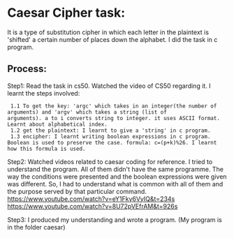 # Caesar Cipher task:
It is a type of substitution cipher in which each letter in the plaintext is 'shifted' a certain number of places down the alphabet. I did the task in c program. 
## Process:
Step1: Read the task in cs50. Watched the video of CS50 regarding it. I learnt the steps involved:

     1.1 To get the key: 'argc' which takes in an integer(the number of arguments) and 'argv' which takes a string (list of               arguments). a to i converts string to integer. it uses ASCII format. Learnt about alphabetical index.
     1.2 get the plaintext: I learnt to give a 'string' in c program. 
     1.3 encipher: I learnt writing boolean expressions in c program. Boolean is used to preserve the case. formula: c=(p+k)%26. I learnt how this formula is used. 
        
Step2: Watched videos related to caesar coding for reference. I tried to understand the program. All of them didn't have the same           programme. The way the conditions were presented and the boolean expressions were given was different. So, I had to understand what is common with all of them and the purpose served by that particular command.
https://www.youtube.com/watch?v=eY1Fky6VyIQ&t=234s
https://www.youtube.com/watch?v=8U72pVEfrAM&t=926s

Step3: I produced my understanding and wrote a program. (My program is in the folder caesar)


